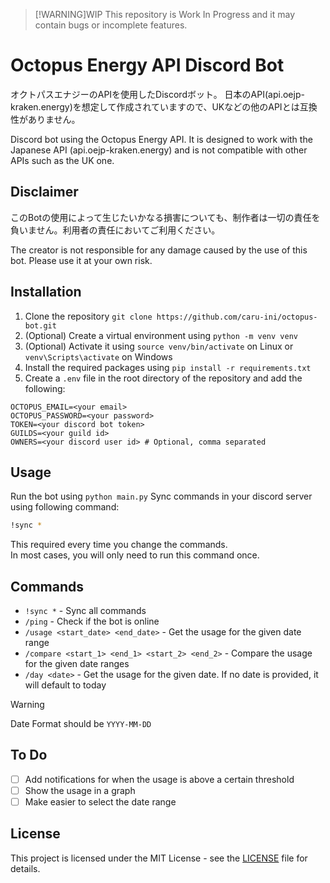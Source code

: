 >[!WARNING]WIP 
>This repository is Work In Progress and it may contain bugs or incomplete features.
# Octopus Energy API Discord Bot

オクトパスエナジーのAPIを使用したDiscordボット。
日本のAPI(api.oejp-kraken.energy)を想定して作成されていますので、UKなどの他のAPIとは互換性がありません。

Discord bot using the Octopus Energy API.
It is designed to work with the Japanese API (api.oejp-kraken.energy) and is not compatible with other APIs such as the UK one.

## Disclaimer

このBotの使用によって生じたいかなる損害についても、制作者は一切の責任を負いません。利用者の責任においてご利用ください。

The creator is not responsible for any damage caused by the use of this bot. Please use it at your own risk.

## Installation

1. Clone the repository `git clone https://github.com/caru-ini/octopus-bot.git`
2. (Optional) Create a virtual environment using `python -m venv venv` 
3. (Optional) Activate it using `source venv/bin/activate` on Linux or `venv\Scripts\activate` on Windows
4. Install the required packages using `pip install -r requirements.txt`
5. Create a `.env` file in the root directory of the repository and add the following:

```dotenv
OCTOPUS_EMAIL=<your email>
OCTOPUS_PASSWORD=<your password>
TOKEN=<your discord bot token>
GUILDS=<your guild id>
OWNERS=<your discord user id> # Optional, comma separated
```

## Usage

Run the bot using `python main.py`
Sync commands in your discord server using following command:
```bash
!sync *
```
This required every time you change the commands.\
In most cases, you will only need to run this command once.

## Commands

- `!sync *` - Sync all commands
- `/ping` - Check if the bot is online
- `/usage <start_date> <end_date>` - Get the usage for the given date range
- `/compare <start_1> <end_1> <start_2> <end_2>` - Compare the usage for the given date ranges
- `/day <date>` - Get the usage for the given date. If no date is provided, it will default to today

>[!WARNING]
>Date Format should be `YYYY-MM-DD`

## To Do

- [ ] Add notifications for when the usage is above a certain threshold
- [ ] Show the usage in a graph
- [ ] Make easier to select the date range

## License

This project is licensed under the MIT License - see the [LICENSE](LICENSE) file for details.
